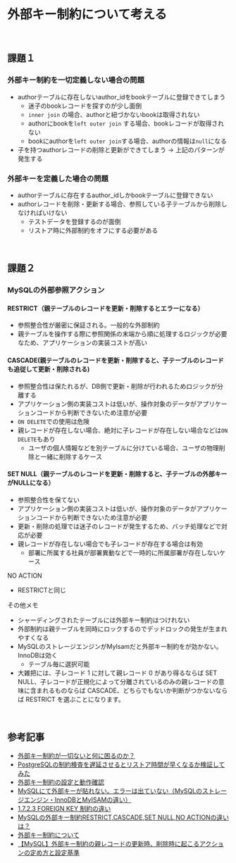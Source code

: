 # 外部キー制約について考える

<br>

## 課題１
### 外部キー制約を一切定義しない場合の問題
- authorテーブルに存在しないauthor_idをbookテーブルに登録できてしまう
  - 迷子のbookレコードを探すのが少し面倒
  - `inner join` の場合、authorと紐づかないbookは取得されない
  - authorにbookを`left outer join` する場合、bookレコードが取得されない
  - bookにauthorを`left outer join`する場合、authorの情報は`null`になる
- 子を持つauthorレコードの削除と更新ができてしまう -> 上記のパターンが発生する

### 外部キーを定義した場合の問題
- authorテーブルに存在するauthor_idしかbookテーブルに登録できない
- authorレコードを削除・更新する場合、参照している子テーブルから削除しなければいけない
  - テストデータを登録するのが面倒
  - リストア時に外部制約をオフにする必要がある

<br>

## 課題２

### MySQLの外部参照アクション
#### RESTRICT（親テーブルのレコードを更新・削除するとエラーになる）
- 参照整合性が厳密に保証される。一般的な外部制約
- 親テーブルを操作する際に参照関係の末端から順に処理するロジックが必要なため、アプリケーションの実装コストが高い

#### CASCADE(親テーブルのレコードを更新・削除すると、子テーブルのレコードも追従して更新・削除される)
- 参照整合性は保たれるが、DB側で更新・削除が行われるためロジックが分離する
- アプリケーション側の実装コストは低いが、操作対象のデータがアプリケーションコードから判断できないため注意が必要
- `ON DELETE`での使用は危険
- 親レコードが存在しない場合、絶対に子レコードが存在しない場合などは`ON DELETE`もあり
  - ユーザの個人情報などを別テーブルに分けている場合、ユーザの物理削除と一緒に削除するケース

#### SET NULL（親テーブルのレコードを更新・削除すると、子テーブルの外部キーがNULLになる）
- 参照整合性を保てない
- アプリケーション側の実装コストは低いが、操作対象のデータがアプリケーションコードから判断できないため注意が必要
- 更新・削除の処理では迷子のレコードが発生するため、バッチ処理などで対応が必要
- 親レコードが存在しない場合でも子レコードが存在する場合は有効
  - 部署に所属する社員が部署異動などで一時的に所属部署が存在しないケース

NO ACTION
- RESTRICTと同じ


その他メモ
- シャーディングされたテーブルには外部キー制約はつけれない
- 外部制約は親テーブルを同時にロックするのでデッドロックの発生が生まれやすくなる
- MySQLのストレージエンジンがMyIsamだと外部キー制約をが効かない。InnoDBは効く
  - テーブル毎に選択可能
- 大雑把には、子レコード 1 に対して親レコード 0 があり得るならば SET NULL、子レコードが正規化によって分離されているのみの親レコードの意味に含まれるものならば CASCADE、どちらでもないか判断がつかないならば RESTRICT を選ぶことになります。

<br>

## 参考記事
- [外部キー制約が一切ないと何に困るのか？](https://zenn.dev/dowanna6/articles/2667cbb1ab7233)
- [PostgreSQLの制約検査を遅延させるとリストア時間が早くなるか検証してみた](https://dev.classmethod.jp/articles/postgresql-restore-to-deferred-fk-check-table/)
- [外部キー制約の設定と動作確認](https://www.wakuwakubank.com/posts/405-mysql-foreign-key/)
- [MySQLにて外部キーが貼れない。エラーは出ていない（MySQLのストレージエンジン・InnoDBとMyISAMの違い）](https://karoten512.hatenablog.com/entry/2017/11/07/232534)
- [1.7.2.3 FOREIGN KEY 制約の違い](https://dev.mysql.com/doc/refman/8.0/ja/ansi-diff-foreign-keys.html)
- [MySQLの外部キー制約RESTRICT,CASCADE,SET NULL,NO ACTIONの違いは？](https://qiita.com/suin/items/21fe6c5a78c1505b19cb)
- [外部キー制約について](https://qiita.com/SLEAZOIDS/items/d6fb9c2d131c3fdd1387)
- [【MySQL】外部キー制約の親レコードの更新時、削除時に起こるアクションの定め方と設定基準](https://cpoint-lab.co.jp/article/202012/18021/)


